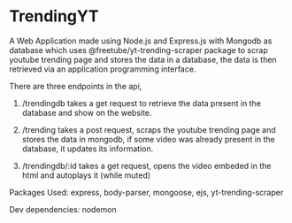 # TrendingYT
A Web Application made using Node.js and Express.js with Mongodb as database which uses @freetube/yt-trending-scraper package to scrap youtube trending page and stores the data in a database, the data is then retrieved via an application programming interface.

There are three endpoints in the api, 
1. /trendingdb 
takes a get request to retrieve the data present in the database and show on the website.

2. /trending
takes a post request, scraps the youtube trending page and stores the data in mongodb, if some video was already present in the database, it updates its information.

3. /trendingdb/:id
takes a get request, opens the video embeded in the html and autoplays it (while muted)

Packages Used:
express, body-parser, mongoose, ejs, yt-trending-scraper

Dev dependencies:
nodemon
